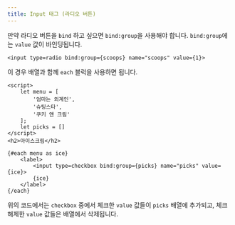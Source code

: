 ```yaml
---
title: Input 태그 (라디오 버튼)
---
```


만약 라디오 버튼을 `bind` 하고 싶으면 `bind:group`을 사용해야 합니다. `bind:group`에는 `value` 값이 바인딩됩니다.



```svelte
<input type=radio bind:group={scoops} name="scoops" value={1}>
```



이 경우 배열과 함께 `each` 블럭을 사용하면 됩니다.



```svelte
<script>
	let menu = [
		'엄마는 외계인',
		'슈팅스타', 
		'쿠키 앤 크림'
	];
	let picks = []
</script>
<h2>아이스크림</h2>

{#each menu as ice}
	<label>
		<input type=checkbox bind:group={picks} name="picks" value={ice}>
		{ice}
	</label>
{/each}
```



위의 코드에서는 `checkbox` 중에서 체크한 `value` 값들이 `picks` 배열에 추가되고, 체크 해제한 `value` 값들은 배열에서 삭제됩니다.